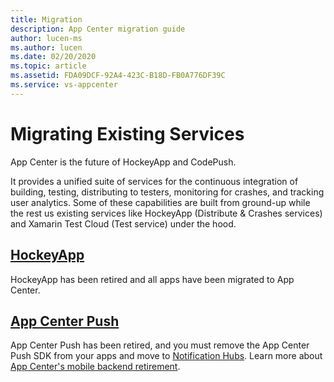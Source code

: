```yaml
---
title: Migration
description: App Center migration guide
author: lucen-ms
ms.author: lucen
ms.date: 02/20/2020
ms.topic: article
ms.assetid: FDA09DCF-92A4-423C-B18D-FB0A776DF39C
ms.service: vs-appcenter
---
```


# Migrating Existing Services
App Center is the future of HockeyApp and CodePush.

It provides a unified suite of services for the continuous integration of building, testing, distributing to testers, monitoring for crashes, and tracking user analytics. Some of these capabilities are built from ground-up while the rest us existing services like HockeyApp (Distribute & Crashes services) and Xamarin Test Cloud (Test service) under the hood.

## [HockeyApp](~/transition/index.md)
HockeyApp has been retired and all apps have been migrated to App Center.

## [App Center Push](~/migration/push/index.md)

App Center Push has been retired, and you must remove the App Center Push SDK from your apps and move to [Notification Hubs](https://docs.microsoft.com/azure/notification-hubs/). Learn more about [App Center's mobile backend retirement](https://devblogs.microsoft.com/appcenter/app-center-mbaas-retirement/).
